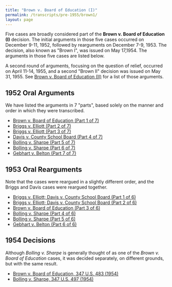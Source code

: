```yaml
---
title: "Brown v. Board of Education (I)"
permalink: /transcripts/pre-1955/brown1/
layout: page
---
```


Five cases are broadly considered part of the **Brown v. Board of Education (I)**
decision.  The initial arguments in those five cases occurred on December 9-11, 1952, followed by rearguments
on December 7-9, 1953.  The decision, also known as "Brown I", was issued on May 17,1954.  The arguments in
those five cases are listed below.

A second round of arguments, focusing on the question of relief, occurred on April 11-14, 1955, and a second
"Brown II" decision was issued on May 31, 1955.  See [Brown v. Board of Education (II)](/transcripts/pre-1955/brown2/)
for a list of those arguments.

## 1952 Oral Arguments

We have listed the arguments in 7 "parts", based solely on the manner and order in which they were transcribed.

- [Brown v. Board of Education (Part 1 of 7)](/transcripts/pre-1955/brown1/brown-v-board-of-education#tuesday-december-9-1952)
- [Briggs v. Elliott (Part 2 of 7)](/transcripts/pre-1955/brown1/briggs-v-elliott#tuesday-december-9-1952)
- [Briggs v. Elliott (Part 3 of 7)](/transcripts/pre-1955/brown1/briggs-v-elliott#wednesday-december-10-1952)
- [Davis v. County School Board (Part 4 of 7)](/transcripts/pre-1955/brown1/davis-v-county-school-board#wednesday-december-10-1952)
- [Bolling v. Sharpe (Part 5 of 7)](/transcripts/pre-1955/brown1/bolling-v-sharpe#wednesday-december-10-1952)
- [Bolling v. Sharpe (Part 6 of 7)](/transcripts/pre-1955/brown1/bolling-v-sharpe#thursday-december-11-1952)
- [Gebhart v. Belton (Part 7 of 7)](/transcripts/pre-1955/brown1/gebhart-v-belton#thursday-december-11-1952)

## 1953 Oral Rearguments

Note that the cases were reargued in a slightly different order, and the Briggs and Davis cases were reargued together.

- [Briggs v. Elliott; Davis v. County School Board (Part 1 of 6)](/transcripts/pre-1955/brown1/briggs-and-davis#monday-december-7-1953)
- [Briggs v. Elliott; Davis v. County School Board (Part 2 of 6)](/transcripts/pre-1955/brown1/briggs-and-davis#tuesday-december-8-1953)
- [Brown v. Board of Education (Part 3 of 6)](/transcripts/pre-1955/brown1/brown-v-board-of-education#tuesday-december-8-1953)
- [Bolling v. Sharpe (Part 4 of 6)](/transcripts/pre-1955/brown1/bolling-v-sharpe#tuesday-december-8-1953)
- [Bolling v. Sharpe (Part 5 of 6)](/transcripts/pre-1955/brown1/bolling-v-sharpe#wednesday-december-9-1953)
- [Gebhart v. Belton (Part 6 of 6)](/transcripts/pre-1955/brown1/gebhart-v-belton#wednesday-december-9-1953)

## 1954 Decisions

Although *Bolling v. Sharpe* is generally thought of as one of the *Brown v. Board of Education* cases, it was decided
separately, on different grounds, but with the same result.

- [Brown v. Board of Education, 347 U.S. 483 (1954)](https://cdn.loc.gov/service/ll/usrep/usrep347/usrep347483/usrep347483.pdf)
- [Bolling v. Sharpe, 347 U.S. 497 (1954)](https://cdn.loc.gov/service/ll/usrep/usrep347/usrep347497/usrep347497.pdf)
